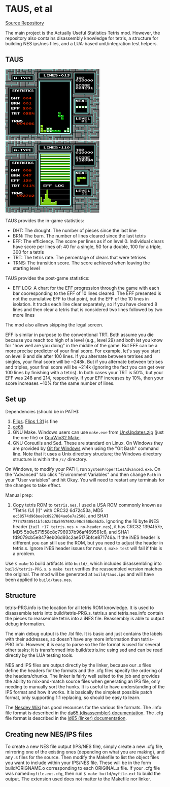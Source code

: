 # TAUS, et al

[Source Repository](https://github.com/ejona86/taus)

The main project is the Actually Useful Statistics Tetris mod. However, the
repository also contains disassembly knowledge for tetris, a structure for
building NES ips/nes files, and a LUA-based unit/integration test helpers.

## TAUS

[![In-game stats](media/stats-ingame.thumb.png)](media/stats-ingame.aspect.png)
[![Post-game stats](media/stats-postgame.thumb.png)](media/stats-postgame.aspect.png)

TAUS provides the in-game statistics:
 * DHT: The drought. The number of pieces since the last line
 * BRN: The burn. The number of lines cleared since the last tetris
 * EFF: The efficiency. The score per lines as if on level 0. Individual
   clears have score per lines of: 40 for a single, 50 for a double, 100 for a
   triple, 300 for a tetris
 * TRT: The tetris rate. The percentage of clears that were tetrises
 * TRNS: The transition score. The score achieved when leaving the starting
   level

TAUS provides the post-game statistics:
 * EFF LOG: A chart for the EFF progression through the game with each bar
   cooresponding to the EFF of 10 lines cleared. The EFF presented is not the
   cumulative EFF to that point, but the EFF of the 10 lines in isolation.
   It tracks each line clear separately, so if you have cleared 8 lines and
   then clear a tetris that is considered two lines followed by two more lines

The mod also allows skipping the legal screen.

EFF is similar in purpose to the conventional TRT. Both assume you die because
you reach too high of a level (e.g., level 29) and both let you know for "how
well are you doing" in the middle of the game. But EFF can be a more precise
predictor of your final score. For example, let's say you start on level 9 and
die after 100 lines. If you alternate between tetrises and singles, your final
score will be ~248k. But if you alternate between tetrises and triples, your
final score will be ~214k (ignoring the fact you can get over 100 lines by
finishing with a tetris). In both cases your TRT is 50%, but your EFF was 248
and 214, respectively. If your EFF increases by 10%, then your score increases
~10% for the same number of lines.

## Set up

Dependencies (should be in PATH):
1. [Flips](https://github.com/Alcaro/Flips). [Flips
   1.31](https://www.smwcentral.net/?p=section&a=details&id=11474) is fine
2. [cc65](https://cc65.github.io)
3. GNU Make. Windows users can use `make.exe` from
   [UnxUpdates.zip](http://unxutils.sourceforge.net/) (just the one file) or
   [GnuWin32 Make](http://gnuwin32.sourceforge.net/packages/make.htm).
4. GNU Coreutils and Sed. These are standard on Linux. On Windows they are
   provided by [Git for Windows](https://git-scm.com/download/win) when using
   the "Git Bash" command line. Note that it uses a Unix directory structure;
   the Windows directory structure is within the `/c/` directory.

On Windows, to modify your PATH, run `SystemPropertiesAdvanced.exe`. On the
"Advanced" tab click "Environment Variables" and then change `Path` in your
"User variables" and hit Okay. You will need to restart any terminals for the
changes to take effect.

Manual prep:
1. Copy tetris ROM to `tetris.nes`. I used a USA ROM commonly known as "Tetris
   (U) [!]" with CRC32 6d72c53a, MD5 `ec58574d96bee8c8927884ae6e7a2508`, and
   SHA1 `77747840541bfc62a28a5957692a98c550bd6b2b`. Ignoring the 16 byte iNES
   header (`tail +17 tetris.nes > no-header.nes`), it has CRC32 1394f57e,
   MD5 5b0e571558c8c796937b96af469561c6, and
   SHA1 fd9079cb5e8479eb06d93c2ae5175bfce871746a. If the iNES header is
   different you can still use the ROM, but you need to adjust the header in
   tetris.s. Ignore iNES header issues for now. `$ make test` will fail if this
   is a problem.

Use `$ make` to build artifacts into `build/`, which includes disassembling
into `build/tetris-PRG.s`. `$ make test` verifies the reassembled version
matches the original. The mod will be generated at `build/taus.ips` and will
have been applied to `build/taus.nes`.

## Structure

tetris-PRG.info is the location for all tetris ROM knowledge. It is used to
disassemble tetris into build/tetris-PRG.s. tetris.s and tetris.nes.info
contain the pieces to reassemble tetris into a iNES file. Reassembly is able to
output debug information.

The main debug output is the .lbl file. It is basic and just contains the
labels with their addresses, so doesn't have any more information than
tetris-PRG.info. However, it is easy to parse so the file format is used for
several other tasks; it is transformed into build/tetris.inc using sed and can
be read directly by the LUA testing tools.

NES and IPS files are output directly by the linker, because our .s files
define the headers for the formats and the .cfg files specify the ordering of
the headers/chunks. The linker is fairly well suited to the job and provides
the ability to mix-and-match source files when generating an IPS file, only
needing to manually sort the hunks. It is useful to have understanding of the
IPS format and how it works. It is basically the simplest possible patch
format, only supporting 1:1 replacing, so should be easy to learn.

The [Nesdev Wiki](https://wiki.nesdev.com/w/index.php/NES_reference_guide) has
good resources for the various file formats. The .info file format is described
in the [da65 (disassembler)
documentation](https://www.cc65.org/doc/da65-4.html). The .cfg file format is
described in the [ld65 (linker)
documentation](https://www.cc65.org/doc/ld65-5.html).

## Creating new NES/IPS files

To create a new NES file output (IPS/NES file), simply create a new .cfg file,
mirroring one of the existing ones (depending on what you are making), and any
.s files for the source. Then modify the Makefile to list the object files you
want to include within your IPS/NES file. These will be in the form
build/ORIGNAME.o corresponding to each ORIGINAL.s file. If your .cfg file was
named `myfile.ext.cfg`, then run `$ make build/myfile.ext` to build the output.
The extension used does not matter to the Makefile nor linker.
